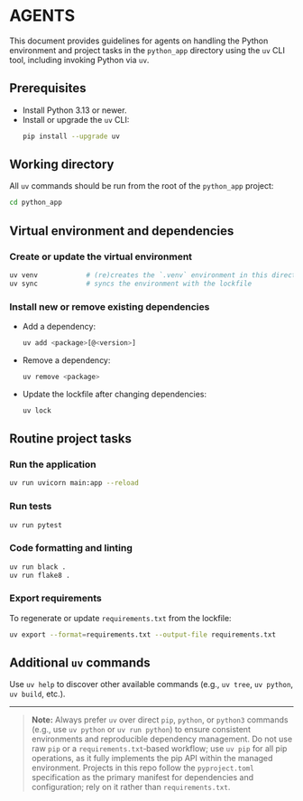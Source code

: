 # AGENTS

This document provides guidelines for agents on handling the Python environment and project tasks
in the `python_app` directory using the `uv` CLI tool, including invoking Python via `uv`.

## Prerequisites

- Install Python 3.13 or newer.
- Install or upgrade the `uv` CLI:
  ```bash
  pip install --upgrade uv
  ```

## Working directory

All `uv` commands should be run from the root of the `python_app` project:

```bash
cd python_app
```

## Virtual environment and dependencies

### Create or update the virtual environment

```bash
uv venv            # (re)creates the `.venv` environment in this directory
uv sync            # syncs the environment with the lockfile
```

### Install new or remove existing dependencies

- Add a dependency:
  ```bash
  uv add <package>[@<version>]
  ```
- Remove a dependency:
  ```bash
  uv remove <package>
  ```
- Update the lockfile after changing dependencies:
  ```bash
  uv lock
  ```

## Routine project tasks

### Run the application

```bash
uv run uvicorn main:app --reload
```

### Run tests

```bash
uv run pytest
```

### Code formatting and linting

```bash
uv run black .
uv run flake8 .
```

### Export requirements

To regenerate or update `requirements.txt` from the lockfile:

```bash
uv export --format=requirements.txt --output-file requirements.txt
```

## Additional `uv` commands

Use `uv help` to discover other available commands (e.g., `uv tree`, `uv python`, `uv build`, etc.).

---

> **Note:** Always prefer `uv` over direct `pip`, `python`, or `python3` commands (e.g., use `uv python` or `uv run python`) to ensure consistent environments and reproducible dependency management.
> Do not use raw `pip` or a `requirements.txt`‑based workflow; use `uv pip` for all pip operations, as it fully implements the pip API within the managed environment.
> Projects in this repo follow the `pyproject.toml` specification as the primary manifest for dependencies and configuration; rely on it rather than `requirements.txt`.
